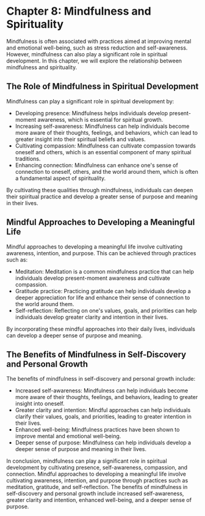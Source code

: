 Chapter 8: Mindfulness and Spirituality
=======================================

Mindfulness is often associated with practices aimed at improving mental and emotional well-being, such as stress reduction and self-awareness. However, mindfulness can also play a significant role in spiritual development. In this chapter, we will explore the relationship between mindfulness and spirituality.

The Role of Mindfulness in Spiritual Development
------------------------------------------------

Mindfulness can play a significant role in spiritual development by:

* Developing presence: Mindfulness helps individuals develop present-moment awareness, which is essential for spiritual growth.
* Increasing self-awareness: Mindfulness can help individuals become more aware of their thoughts, feelings, and behaviors, which can lead to greater insight into their spiritual beliefs and values.
* Cultivating compassion: Mindfulness can cultivate compassion towards oneself and others, which is an essential component of many spiritual traditions.
* Enhancing connection: Mindfulness can enhance one's sense of connection to oneself, others, and the world around them, which is often a fundamental aspect of spirituality.

By cultivating these qualities through mindfulness, individuals can deepen their spiritual practice and develop a greater sense of purpose and meaning in their lives.

Mindful Approaches to Developing a Meaningful Life
--------------------------------------------------

Mindful approaches to developing a meaningful life involve cultivating awareness, intention, and purpose. This can be achieved through practices such as:

* Meditation: Meditation is a common mindfulness practice that can help individuals develop present-moment awareness and cultivate compassion.
* Gratitude practice: Practicing gratitude can help individuals develop a deeper appreciation for life and enhance their sense of connection to the world around them.
* Self-reflection: Reflecting on one's values, goals, and priorities can help individuals develop greater clarity and intention in their lives.

By incorporating these mindful approaches into their daily lives, individuals can develop a deeper sense of purpose and meaning.

The Benefits of Mindfulness in Self-Discovery and Personal Growth
-----------------------------------------------------------------

The benefits of mindfulness in self-discovery and personal growth include:

* Increased self-awareness: Mindfulness can help individuals become more aware of their thoughts, feelings, and behaviors, leading to greater insight into oneself.
* Greater clarity and intention: Mindful approaches can help individuals clarify their values, goals, and priorities, leading to greater intention in their lives.
* Enhanced well-being: Mindfulness practices have been shown to improve mental and emotional well-being.
* Deeper sense of purpose: Mindfulness can help individuals develop a deeper sense of purpose and meaning in their lives.

In conclusion, mindfulness can play a significant role in spiritual development by cultivating presence, self-awareness, compassion, and connection. Mindful approaches to developing a meaningful life involve cultivating awareness, intention, and purpose through practices such as meditation, gratitude, and self-reflection. The benefits of mindfulness in self-discovery and personal growth include increased self-awareness, greater clarity and intention, enhanced well-being, and a deeper sense of purpose.
